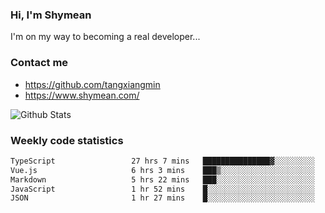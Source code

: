 ### Hi, I'm Shymean

I'm on my way to becoming a real developer...

### Contact me

- <https://github.com/tangxiangmin>
- <https://www.shymean.com/>

![Github Stats](https://github-readme-stats.vercel.app/api?username=tangxiangmin&show_icons=true&theme=dark)


###  Weekly code statistics

<!--START_SECTION:waka-->

```txt
TypeScript                 27 hrs 7 mins   ███████████████▓░░░░░░░░░   62.00 %
Vue.js                     6 hrs 3 mins    ███▒░░░░░░░░░░░░░░░░░░░░░   13.83 %
Markdown                   5 hrs 22 mins   ███░░░░░░░░░░░░░░░░░░░░░░   12.30 %
JavaScript                 1 hr 52 mins    █░░░░░░░░░░░░░░░░░░░░░░░░   04.29 %
JSON                       1 hr 27 mins    █░░░░░░░░░░░░░░░░░░░░░░░░   03.35 %
```

<!--END_SECTION:waka-->